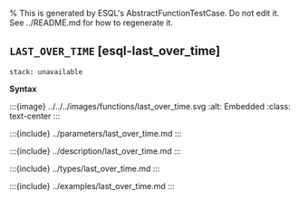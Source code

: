 % This is generated by ESQL's AbstractFunctionTestCase. Do not edit it. See ../README.md for how to regenerate it.

## `LAST_OVER_TIME` [esql-last_over_time]
```{applies_to}
stack: unavailable
```

**Syntax**

:::{image} ../../../images/functions/last_over_time.svg
:alt: Embedded
:class: text-center
:::


:::{include} ../parameters/last_over_time.md
:::

:::{include} ../description/last_over_time.md
:::

:::{include} ../types/last_over_time.md
:::

:::{include} ../examples/last_over_time.md
:::
